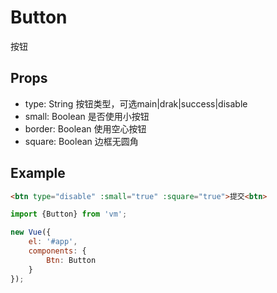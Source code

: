Button
====================
按钮

## Props

* type: String 按钮类型，可选main|drak|success|disable
* small: Boolean 是否使用小按钮
* border: Boolean 使用空心按钮
* square: Boolean 边框无圆角

## Example

```html
<btn type="disable" :small="true" :square="true">提交<btn>
```

```js
import {Button} from 'vm';

new Vue({
    el: '#app',
    components: {
        Btn: Button
    }
});
```